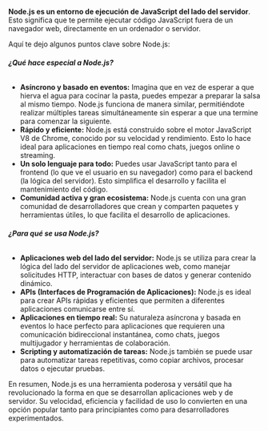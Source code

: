 **Node.js es un entorno de ejecución de JavaScript del lado del servidor**. Esto significa que te permite ejecutar código JavaScript fuera de un navegador web, directamente en un ordenador o servidor.

Aquí te dejo algunos puntos clave sobre Node.js:

###### **¿Qué hace especial a Node.js?**

- **Asíncrono y basado en eventos:** Imagina que en vez de esperar a que hierva el agua para cocinar la pasta, puedes empezar a preparar la salsa al mismo tiempo. Node.js funciona de manera similar, permitiéndote realizar múltiples tareas simultáneamente sin esperar a que una termine para comenzar la siguiente.
- **Rápido y eficiente:** Node.js está construido sobre el motor JavaScript V8 de Chrome, conocido por su velocidad y rendimiento. Esto lo hace ideal para aplicaciones en tiempo real como chats, juegos online o streaming.
- **Un solo lenguaje para todo:** Puedes usar JavaScript tanto para el frontend (lo que ve el usuario en su navegador) como para el backend (la lógica del servidor). Esto simplifica el desarrollo y facilita el mantenimiento del código.
- **Comunidad activa y gran ecosistema:** Node.js cuenta con una gran comunidad de desarrolladores que crean y comparten paquetes y herramientas útiles, lo que facilita el desarrollo de aplicaciones.

###### **¿Para qué se usa Node.js?**

- **Aplicaciones web del lado del servidor:** Node.js se utiliza para crear la lógica del lado del servidor de aplicaciones web, como manejar solicitudes HTTP, interactuar con bases de datos y generar contenido dinámico.
- **APIs (Interfaces de Programación de Aplicaciones):** Node.js es ideal para crear APIs rápidas y eficientes que permiten a diferentes aplicaciones comunicarse entre sí.
- **Aplicaciones en tiempo real:** Su naturaleza asíncrona y basada en eventos lo hace perfecto para aplicaciones que requieren una comunicación bidireccional instantánea, como chats, juegos multijugador y herramientas de colaboración.
- **Scripting y automatización de tareas:** Node.js también se puede usar para automatizar tareas repetitivas, como copiar archivos, procesar datos o ejecutar pruebas.

En resumen, Node.js es una herramienta poderosa y versátil que ha revolucionado la forma en que se desarrollan aplicaciones web y de servidor. Su velocidad, eficiencia y facilidad de uso lo convierten en una opción popular tanto para principiantes como para desarrolladores experimentados.